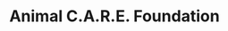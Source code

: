 ---
title: "Animal C.A.R.E. Foundation"
url: /winston-salem/animal-c-a-r-e-foundation/
shop: Gebrauchtwaren
---